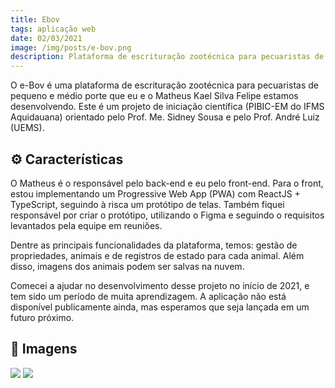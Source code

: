 ```yaml
---
title: Ebov
tags: aplicação web
date: 02/03/2021
image: /img/posts/e-bov.png
description: Plataforma de escrituração zootécnica para pecuaristas de pequeno e médio porte.
---
```


O e-Bov é uma plataforma de escrituração zootécnica para pecuaristas de pequeno e médio porte que eu e o Matheus Kael Silva Felipe estamos desenvolvendo. Este é um projeto de iniciação científica (PIBIC-EM do IFMS Aquidauana) orientado pelo Prof. Me. Sidney Sousa e pelo Prof. André Luiz (UEMS).

## ⚙️ Características

O Matheus é o responsável pelo back-end e eu pelo front-end. Para o front, estou implementando um Progressive Web App (PWA) com ReactJS + TypeScript, seguindo à risca um protótipo de telas. Também fiquei responsável por criar o protótipo, utilizando o Figma e seguindo o requisitos levantados pela equipe em reuniões.

Dentre as principais funcionalidades da plataforma, temos: gestão de propriedades, animais e de registros de estado para cada animal. Além disso, imagens dos animais podem ser salvas na nuvem.

Comecei a ajudar no desenvolvimento desse projeto no início de 2021, e tem sido um período de muita aprendizagem. A aplicação não está disponível publicamente ainda, mas esperamos que seja lançada em um futuro próximo.

## 📌 Imagens

<img src="/img/posts/ebov/Frame 1.png">
<img src="/img/posts/ebov/Frame 2.png">
